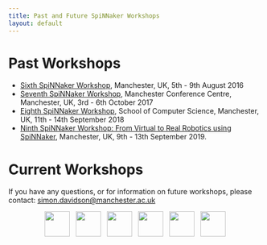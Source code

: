 ```yaml
---
title: Past and Future SpiNNaker Workshops
layout: default
---
```

# Past Workshops
 * [Sixth SpiNNaker Workshop](sixth.html), Manchester, UK, 5th - 9th August 2016
 * [Seventh SpiNNaker Workshop](seventh.html), Manchester Conference Centre, Manchester, UK, 3rd - 6th October 2017
 * [Eighth SpiNNaker Workshop](eighth.html), School of Computer Science, Manchester, UK, 11th - 14th September 2018
 * [Ninth SpiNNaker Workshop: From Virtual to Real Robotics using SpiNNaker](ninth.html), Manchester, UK, 9th - 13th September 2019.

# Current Workshops

If you have any questions, or for information on future workshops, please contact:
[simon.davidson@manchester.ac.uk](mailto:simon.davidson@manchester.ac.uk)

<center>
<img src="UoM.png" height="50">&nbsp;&nbsp;
<img src="EPSRClogo.jpg" height="50">&nbsp;&nbsp;
<img src="HBP_logo.png" height="50">&nbsp;&nbsp;
<img src="EU_flag_yellow_low.jpg" height="50">&nbsp;&nbsp;
<img src="LOGO-ERC.jpg" height="50">&nbsp;&nbsp;
<img src="ARM.png" height="50">
</center>
